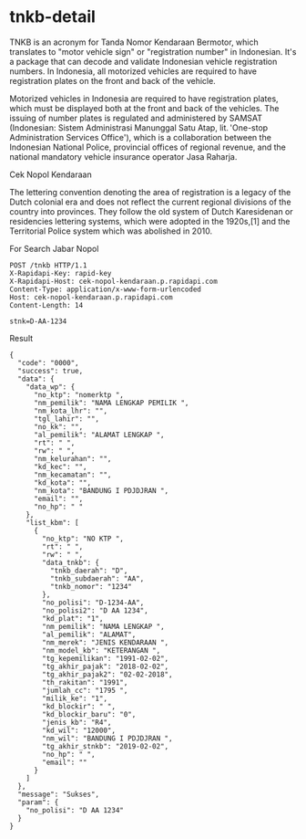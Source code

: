 # tnkb-detail


TNKB is an acronym for Tanda Nomor Kendaraan Bermotor, which translates to "motor vehicle sign" or "registration number" in Indonesian. It's a package that can decode and validate Indonesian vehicle registration numbers. 
In Indonesia, all motorized vehicles are required to have registration plates on the front and back of the vehicle.


Motorized vehicles in Indonesia are required to have registration plates, which must be displayed both at the front and back of the vehicles. The issuing of number plates is regulated and administered by SAMSAT (Indonesian: Sistem Administrasi Manunggal Satu Atap, lit. 'One-stop Administration Services Office'), which is a collaboration between the Indonesian National Police, provincial offices of regional revenue, and the national mandatory vehicle insurance operator Jasa Raharja.


Cek Nopol Kendaraan

The lettering convention denoting the area of registration is a legacy of the Dutch colonial era and does not reflect the current regional divisions of the country into provinces. They follow the old system of Dutch Karesidenan or residencies lettering systems, which were adopted in the 1920s,[1] and the Territorial Police system which was abolished in 2010.




For Search Jabar Nopol

````
POST /tnkb HTTP/1.1
X-Rapidapi-Key: rapid-key
X-Rapidapi-Host: cek-nopol-kendaraan.p.rapidapi.com
Content-Type: application/x-www-form-urlencoded
Host: cek-nopol-kendaraan.p.rapidapi.com
Content-Length: 14

stnk=D-AA-1234
````
Result 

````
{
  "code": "0000",
  "success": true,
  "data": {
    "data_wp": {
      "no_ktp": "nomerktp ",
      "nm_pemilik": "NAMA LENGKAP PEMILIK ",
      "nm_kota_lhr": "",
      "tgl_lahir": "",
      "no_kk": "",
      "al_pemilik": "ALAMAT LENGKAP ",
      "rt": " ",
      "rw": " ",
      "nm_kelurahan": "",
      "kd_kec": "",
      "nm_kecamatan": "",
      "kd_kota": "",
      "nm_kota": "BANDUNG I PDJDJRAN ",
      "email": "",
      "no_hp": " "
    },
    "list_kbm": [
      {
        "no_ktp": "NO KTP ",
        "rt": " ",
        "rw": " ",
        "data_tnkb": {
          "tnkb_daerah": "D",
          "tnkb_subdaerah": "AA",
          "tnkb_nomor": "1234"
        },
        "no_polisi": "D-1234-AA",
        "no_polisi2": "D AA 1234",
        "kd_plat": "1",
        "nm_pemilik": "NAMA LENGKAP ",
        "al_pemilik": "ALAMAT",
        "nm_merek": "JENIS KENDARAAN ",
        "nm_model_kb": "KETERANGAN ",
        "tg_kepemilikan": "1991-02-02",
        "tg_akhir_pajak": "2018-02-02",
        "tg_akhir_pajak2": "02-02-2018",
        "th_rakitan": "1991",
        "jumlah_cc": "1795 ",
        "milik_ke": "1",
        "kd_blockir": " ",
        "kd_blockir_baru": "0",
        "jenis_kb": "R4",
        "kd_wil": "12000",
        "nm_wil": "BANDUNG I PDJDJRAN ",
        "tg_akhir_stnkb": "2019-02-02",
        "no_hp": " ",
        "email": ""
      }
    ]
  },
  "message": "Sukses",
  "param": {
    "no_polisi": "D AA 1234"
  }
}
````
